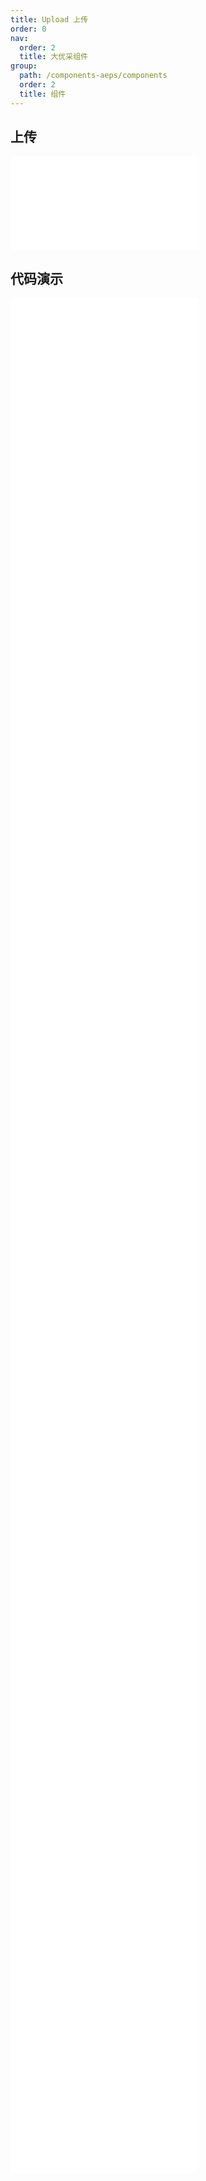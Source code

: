 ```yaml
---
title: Upload 上传
order: 0
nav:
  order: 2
  title: 大优采组件
group:
  path: /components-aeps/components
  order: 2
  title: 组件
---
```


## 上传

<div>
<embed src="@docs-common/upload/index.md"></embed>
</div>
        
## 代码演示

<Row gutter=8>

  <Col span=12>
    
  <div class="code-box"><embed src="@abiz-rc-aeps/upload/demo/basic-upload-aeps.md"></embed></div>
          
  <div class="code-box"><embed src="@abiz-rc-aeps/upload/demo/defaultFileList-upload-aeps.md"></embed></div>
          
  <div class="code-box"><embed src="@abiz-rc-aeps/upload/demo/fileList-upload-aeps.md"></embed></div>
          
  <div class="code-box"><embed src="@abiz-rc-aeps/upload/demo/directory-upload-aeps.md"></embed></div>
          
  <div class="code-box"><embed src="@abiz-rc-aeps/upload/demo/upload-png-only-upload-aeps.md"></embed></div>
          
  <div class="code-box"><embed src="@abiz-rc-aeps/upload/demo/preview-file-upload-aeps.md"></embed></div>
          
  <div class="code-box"><embed src="@abiz-rc-aeps/upload/demo/transform-file-upload-aeps.md"></embed></div>
          
  <div class="code-box"><embed src="@abiz-rc-aeps/upload/demo/upload-custom-action-icon-upload-aeps.md"></embed></div>
          
  <div class="code-box"><embed src="@abiz-rc-aeps/upload/demo/drag-sorting-upload-aeps.md"></embed></div>
          
  <div class="code-box"><embed src="@abiz-rc-aeps/upload/demo/customize-progress-bar-upload-aeps.md"></embed></div>
          
  </Col>
          
  <Col span=12>
    
  <div class="code-box"><embed src="@abiz-rc-aeps/upload/demo/avatar-upload-aeps.md"></embed></div>
          
  <div class="code-box"><embed src="@abiz-rc-aeps/upload/demo/picture-card-upload-aeps.md"></embed></div>
          
  <div class="code-box"><embed src="@abiz-rc-aeps/upload/demo/drag-upload-aeps.md"></embed></div>
          
  <div class="code-box"><embed src="@abiz-rc-aeps/upload/demo/upload-manually-upload-aeps.md"></embed></div>
          
  <div class="code-box"><embed src="@abiz-rc-aeps/upload/demo/picture-style-upload-aeps.md"></embed></div>
          
  <div class="code-box"><embed src="@abiz-rc-aeps/upload/demo/max-count-upload-aeps.md"></embed></div>
          
  <div class="code-box"><embed src="@abiz-rc-aeps/upload/demo/upload-with-aliyun-oss-upload-aeps.md"></embed></div>
          
  <div class="code-box"><embed src="@abiz-rc-aeps/upload/demo/file-type-upload-aeps.md"></embed></div>
          
  <div class="code-box"><embed src="@abiz-rc-aeps/upload/demo/crop-image-upload-aeps.md"></embed></div>
          
  </Col>
          
</Row>
        
<div><embed src="@docs-common/upload/index-api.md"></embed><div>
